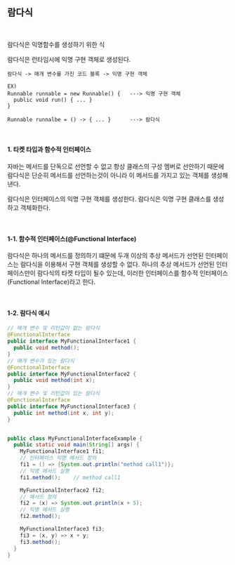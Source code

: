 ## 람다식

<br>

람다식은 익명함수를 생성하기 위한 식

람다식은 런타임시에 익명 구현 객체로 생성된다.

```
람다식 -> 매개 변수를 가진 코드 블록 -> 익명 구현 객체

EX)
Runnable runnable = new Runnable() {   ---> 익명 구현 객체
  public void run() { ... }
}

Runnable runnalbe = () -> { ... }      ---> 람다식
```

<br>

#### 1. 타켓 타입과 함수적 인터페이스

자바는 메서드를 단독으로 선언할 수 없고 항상 클래스의 구성 멤버로 선안하기 때문에 람다식은 단순히 메서드를 선언하는것이 아니라 이 메서드를 가지고 있는 객체를 생성해 낸다.

람다식은 인터페이스의 익명 구현 객체를 생성한다. 람다식은 익명 구현 클래스를 생성하고 객체화한다.

<br>

#### 1-1. 함수적 인터페이스(@Functional Interface)

람다식은 하나의 메서드를 정의하기 떄문에 두개 이상의 추상 메서드가 선언된 인터페이스는 람다식을 이용해서 구현 객체를 생성할 수 없다. 하나의 추상 메서드가 선언된 인터페이스만이 람다식의 타켓 타입이 될수 있는데, 이러한 인터페이스를 함수적 인터페이스(Functional Interface)라고 한다.

<br>

#### 1-2. 람다식 예시

```java
// 매개 변수 및 리턴값이 없는 람다식
@FunctionalInterface
public interface MyFunctionalInterface1 {
  public void method();
}
// 매개 변수가 있는 람다식
@FunctionalInterface
public interface MyFunctionalInterface2 {
  public void method(int x);
}
// 매개 변수 및 리턴값이 있는 람다식
@FunctionalInterface
public interface MyFunctionalInterface3 {
  public int method(int x, int y);
}


public class MyFunctionalInterfaceExample {
  public static void main(String[] args) {
    MyFunctionalInterface1 fi1;
    // 인터페이스 익명 메서드 정의
    fi1 = () => {System.out.println("method call1")};
    // 익명 메서드 실행
    fi1.method();    // method call1

    MyFunctionalInterface2 fi2;
    // 메서드 정의
    fi2 = (x) => System.out.println(x + 5);
    // 익명 메서드 실행
    fi2.method();

    MyFunctionalInterface3 fi3;
    fi3 = (x, y) => x + y;
    fi3.method();
  }
}
```
